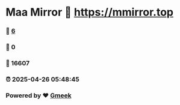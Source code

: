# Maa Mirror :link: https://mmirror.top 
### :page_facing_up: [6](https://mmirror.top/tag.html) 
### :speech_balloon: 0 
### :hibiscus: 16607 
### :alarm_clock: 2025-04-26 05:48:45 
### Powered by :heart: [Gmeek](https://github.com/Meekdai/Gmeek)
